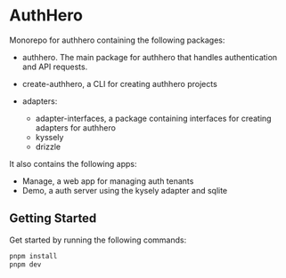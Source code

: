 # AuthHero

Monorepo for authhero containing the following packages:

- authhero. The main package for authhero that handles authentication and API requests.
- create-authhero, a CLI for creating authhero projects
- adapters:

  - adapter-interfaces, a package containing interfaces for creating adapters for authhero
  - kyssely
  - drizzle

It also contains the following apps:

- Manage, a web app for managing auth tenants
- Demo, a auth server using the kysely adapter and sqlite

## Getting Started

Get started by running the following commands:

```bash
pnpm install
pnpm dev
```
